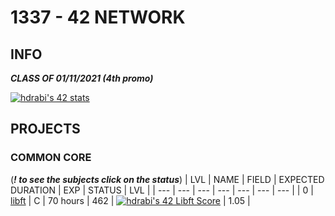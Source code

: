 # 1337 - 42 NETWORK

## INFO
***CLASS OF 01/11/2021 (4th promo)***

[![hdrabi's 42 stats](https://badge42.herokuapp.com/api/stats/hdrabi)](https://github.com/chaosreaper)

## PROJECTS

### COMMON CORE
(***! to see the subjects click on the status***)
| LVL  | NAME | FIELD | EXPECTED DURATION | EXP | STATUS | LVL |
| --- | --- | --- | --- | --- | --- | --- |
| 0 | [libft](./LVL0/libft) | C | 70 hours | 462 | [![hdrabi's 42 Libft Score](https://badge42.herokuapp.com/api/project/hdrabi/Libft)](./LVL0/libft.pdf) | 1.05 |

